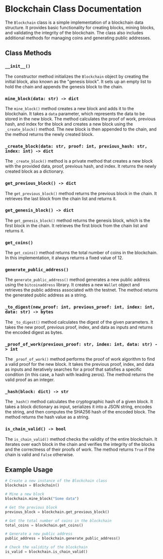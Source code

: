 # Blockchain Class Documentation

The `Blockchain` class is a simple implementation of a blockchain data structure. It provides basic functionality for creating blocks, mining blocks, and validating the integrity of the blockchain. The class also includes additional methods for managing coins and generating public addresses.

## Class Methods

### `__init__()`
The constructor method initializes the `Blockchain` object by creating the initial block, also known as the "genesis block". It sets up an empty list to hold the chain and appends the genesis block to the chain.

### `mine_block(data: str) -> dict`
The `mine_block()` method creates a new block and adds it to the blockchain. It takes a `data` parameter, which represents the data to be stored in the new block. The method calculates the proof of work, previous hash, and index for the block and creates a new block using the `_create_block()` method. The new block is then appended to the chain, and the method returns the newly created block.

### `_create_block(data: str, proof: int, previous_hash: str, index: int) -> dict`
The `_create_block()` method is a private method that creates a new block with the provided data, proof, previous hash, and index. It returns the newly created block as a dictionary.

### `get_previous_block() -> dict`
The `get_previous_block()` method returns the previous block in the chain. It retrieves the last block from the chain list and returns it.

### `get_genesis_block() -> dict`
The `get_genesis_block()` method returns the genesis block, which is the first block in the chain. It retrieves the first block from the chain list and returns it.

### `get_coins()`
The `get_coins()` method returns the total number of coins in the blockchain. In this implementation, it always returns a fixed value of 12.

### `generate_public_address()`
The `generate_public_address()` method generates a new public address using the `bitcoinaddress` library. It creates a new `Wallet` object and retrieves the public address associated with the testnet. The method returns the generated public address as a string.

### `_to_digest(new_proof: int, previous_proof: int, index: int, data: str) -> bytes`
The `_to_digest()` method calculates the digest of the given parameters. It takes the new proof, previous proof, index, and data as inputs and returns the encoded digest as bytes.

### `_proof_of_work(previous_proof: str, index: int, data: str) -> int`
The `_proof_of_work()` method performs the proof of work algorithm to find a valid proof for the new block. It takes the previous proof, index, and data as inputs and iteratively searches for a proof that satisfies a specific condition (in this case, a hash with leading zeros). The method returns the valid proof as an integer.

### `_hash(block: dict) -> str`
The `_hash()` method calculates the cryptographic hash of a given block. It takes a block dictionary as input, serializes it into a JSON string, encodes the string, and then computes the SHA256 hash of the encoded block. The method returns the hash value as a string.

### `is_chain_valid() -> bool`
The `is_chain_valid()` method checks the validity of the entire blockchain. It iterates over each block in the chain and verifies the integrity of the blocks and the correctness of their proofs of work. The method returns `True` if the chain is valid and `False` otherwise.

## Example Usage

```python
# Create a new instance of the Blockchain class
blockchain = Blockchain()

# Mine a new block
blockchain.mine_block("Some data")

# Get the previous block
previous_block = blockchain.get_previous_block()

# Get the total number of coins in the blockchain
total_coins = blockchain.get_coins()

# Generate a new public address
public_address = blockchain.generate_public_address()

# Check the validity of the blockchain
is_valid = blockchain.is_chain_valid()

